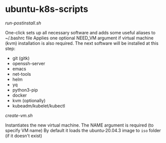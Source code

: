 # ubuntu-k8s-scripts

*run-postinstall.sh*

One-click sets up all necessary software and adds some useful aliases to ~/.bashrc file
Applies one optional NEED_VM argument if virtual machine (kvm) installation is also required.
The next software will be installed at this step:

- git (gitk)
- openssh-server
- emacs
- net-tools
- helm
- yq
- python3-pip
- docker
- kvm (optionally)
- kubeadm/kubelet/kubectl


*create-vm.sh*

Instantiates the new virtual machine. 
The NAME argument is required (to specify VM name)
By default it loads the ubuntu-20.04.3 image to `iso` folder (if it doesn't exist)

